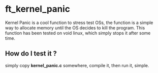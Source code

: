# ft_kernel_panic

Kernel Panic is a cool function to stress test OSs, the function is a simple way to allocate memory until the OS decides to kill the program.
This function has been tested on void linux, which simply stops it after some time.


## How do I test it ?

simply copy **kernel_panic.c** somewhere, compile it, then run it, simple.
